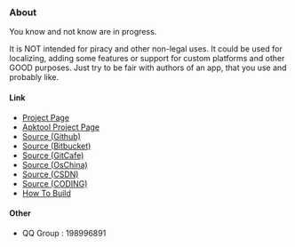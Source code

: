 ### About
You know and not know are in progress.


It is NOT intended for piracy and other non-legal uses. It could be used for localizing, adding some features or support for custom platforms and other GOOD purposes. Just try to be fair with authors of an app, that you use and probably like.


#### Link
- [Project Page](http://www.rover12421.com/shakaapktool)
- [Apktool Project Page](http://ibotpeaches.github.io/Apktool/)
- [Source (Github)](https://github.com/rover12421/ShakaApktool/)
- [Source (Bitbucket)](https://bitbucket.org/Rover12421/shakaapktool)
- [Source (GitCafe)](https://gitcafe.com/rover12421/ShakaApktool)
- [Source (OsChina)](http://git.oschina.net/rover12421/ShakaApktool)
- [Source (CSDN)](https://code.csdn.net/rover12421/shakaapktool)
- [Source (CODING)](https://coding.net/u/rover12421/p/ShakaApktool)
- [How To Build](https://github.com/rover12421/ShakaApktool/wiki/How-To-Build)

#### Other
- QQ Group : 198996891
